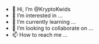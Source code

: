 - 👋 Hi, I’m @KryptoKwids
- 👀 I’m interested in ...
- 🌱 I’m currently learning ...
- 💞️ I’m looking to collaborate on ...
- 📫 How to reach me ...

<!---
KryptoKwids/KryptoKwids is a ✨ special ✨ repository because its `README.md` (this file) appears on your GitHub profile.
You can click the Preview link to take a look at your changes.
--->
